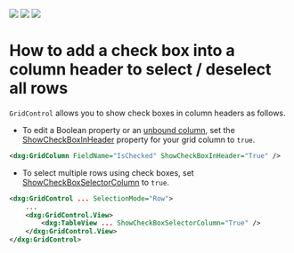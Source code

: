 <!-- default badges list -->
![](https://img.shields.io/endpoint?url=https://codecentral.devexpress.com/api/v1/VersionRange/128647847/22.2.2%2B)
[![](https://img.shields.io/badge/Open_in_DevExpress_Support_Center-FF7200?style=flat-square&logo=DevExpress&logoColor=white)](https://supportcenter.devexpress.com/ticket/details/E3840)
[![](https://img.shields.io/badge/📖_How_to_use_DevExpress_Examples-e9f6fc?style=flat-square)](https://docs.devexpress.com/GeneralInformation/403183)
<!-- default badges end -->
# How to add a check box into a column header to select / deselect all rows

`GridControl` allows you to show check boxes in column headers as follows.

* To edit a Boolean property or an [unbound column](https://docs.devexpress.com/WPF/6124/controls-and-libraries/data-grid/grid-view-data-layout/columns-and-card-fields/unbound-columns), set the [ShowCheckBoxInHeader](https://docs.devexpress.com/WPF/DevExpress.Xpf.Grid.ColumnBase.ShowCheckBoxInHeader) property for your grid column to `true`.

```xml
<dxg:GridColumn FieldName="IsChecked" ShowCheckBoxInHeader="True" />
```

* To select multiple rows using check boxes, set [ShowCheckBoxSelectorColumn](https://docs.devexpress.com/WPF/DevExpress.Xpf.Grid.TableView.ShowCheckBoxSelectorColumn) to `true`.

```xml
<dxg:GridControl ... SelectionMode="Row">
    ...
    <dxg:GridControl.View>
        <dxg:TableView ... ShowCheckBoxSelectorColumn="True" />
    </dxg:GridControl.View>
</dxg:GridControl>
``` 
